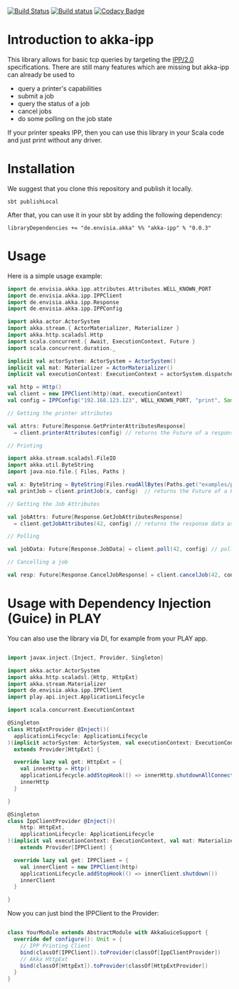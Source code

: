 [![Build Status](https://travis-ci.org/zy4/akka-ipp.svg?branch=master)](https://travis-ci.org/zy4/akka-ipp)
[![Build status](https://ci.appveyor.com/api/projects/status/odbi1gqfas4x5uq6?svg=true)](https://ci.appveyor.com/project/zy4/akka-ipp)
[![Codacy Badge](https://api.codacy.com/project/badge/Grade/3cc32ff259cb4e68a178ac895290a944)](https://www.codacy.com/app/zy4/akka-ipp?utm_source=github.com&amp;utm_medium=referral&amp;utm_content=zy4/akka-ipp&amp;utm_campaign=Badge_Grade)

Introduction to akka-ipp
=========================

This library allows for basic tcp queries by targeting the [IPP/2.0](https://en.wikipedia.org/wiki/Internet_Printing_Protocol) specifications. 
There are still many features which are missing but akka-ipp can already be used to 

* query a printer's capabilities
* submit a job
* query the status of a job
* cancel jobs
* do some polling on the job state

If your printer speaks IPP, then you can use this library in your Scala code and just print without any driver.

Installation
============

We suggest that you clone this repository and publish it locally.

`sbt publishLocal`

After that, you can use it in your sbt by adding the following dependency:

`libraryDependencies += "de.envisia.akka" %% "akka-ipp" % "0.0.3"`


Usage
=====

Here is a simple usage example:

```scala
import de.envisia.akka.ipp.attributes.Attributes.WELL_KNOWN_PORT
import de.envisia.akka.ipp.IPPClient
import de.envisia.akka.ipp.Response
import de.envisia.akka.ipp.IPPConfig

import akka.actor.ActorSystem
import akka.stream.{ ActorMaterializer, Materializer }
import akka.http.scaladsl.Http
import scala.concurrent.{ Await, ExecutionContext, Future }
import scala.concurrent.duration._

implicit val actorSystem: ActorSystem = ActorSystem()
implicit val mat: Materializer = ActorMaterializer()
implicit val executionContext: ExecutionContext = actorSystem.dispatcher

val http = Http()
val client = new IPPClient(http)(mat, executionContext)
val config = IPPConfig("192.168.123.123", WELL_KNOWN_PORT, "print", Some("username"), 2.seconds) // all params except ip are optional

// Getting the printer attributes

val attrs: Future[Response.GetPrinterAttributesResponse] 
  = client.printerAttributes(config) // returns the Future of a response object

// Printing

import akka.stream.scaladsl.FileIO
import akka.util.ByteString
import java.nio.file.{ Files, Paths }

val x: ByteString = ByteString(Files.readAllBytes(Paths.get("examples/pdf-sample.pdf")))
val printJob = client.printJob(x, config)  // returns the Future of a PrintJob response

// Getting the Job Attributes

val jobAttrs: Future[Response.GetJobAttributesResponse] 
  = client.getJobAttributes(42, config) // returns the response data as a Scala Future

// Polling

val jobData: Future[Response.JobData] = client.poll(42, config) // polls the state of some job by job id

// Cancelling a job

val resp: Future[Response.CancelJobResponse] = client.cancelJob(42, config)

```

Usage with Dependency Injection (Guice) in PLAY
===============================================
You can also use the library via DI, for example from your PLAY app.

```scala

import javax.inject.{Inject, Provider, Singleton}

import akka.actor.ActorSystem
import akka.http.scaladsl.{Http, HttpExt}
import akka.stream.Materializer
import de.envisia.akka.ipp.IPPClient
import play.api.inject.ApplicationLifecycle

import scala.concurrent.ExecutionContext

@Singleton
class HttpExtProvider @Inject()(
  applicationLifecycle: ApplicationLifecycle
)(implicit actorSystem: ActorSystem, val executionContext: ExecutionContext, val mat: Materializer)
  extends Provider[HttpExt] {

  override lazy val get: HttpExt = {
    val innerHttp = Http()
    applicationLifecycle.addStopHook(() => innerHttp.shutdownAllConnectionPools())
    innerHttp
  }

}

@Singleton
class IppClientProvider @Inject()(
    http: HttpExt,
    applicationLifecycle: ApplicationLifecycle
)(implicit val executionContext: ExecutionContext, val mat: Materializer)
    extends Provider[IPPClient] {

  override lazy val get: IPPClient = {
    val innerClient = new IPPClient(http)
    applicationLifecycle.addStopHook(() => innerClient.shutdown())
    innerClient
  }

}


```

Now you can just bind the IPPClient to the Provider:

```scala

class YourModule extends AbstractModule with AkkaGuiceSupport {
  override def configure(): Unit = {
    // IPP Printing Client
    bind(classOf[IPPClient]).toProvider(classOf[IppClientProvider])
    // Akka HttpExt
    bind(classOf[HttpExt]).toProvider(classOf[HttpExtProvider])
  }
}

```
